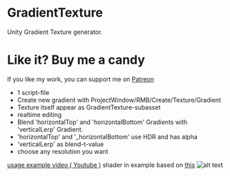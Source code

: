 # GradientTexture
Unity Gradient Texture generator.

# Like it? Buy me a candy
If you like my work, you can support me on [Patreon](https://www.patreon.com/mitaywalle)

- 1 script-file
- Create new gradient with ProjectWindow/RMB/Create/Texture/Gradient 
- Texture itself appear as GradientTexture-subasset
- realtime editing
- Blend 'horizontalTop' and 'horizontalBottom' Gradients with 'verticalLerp' Gradient.
- 'horizontalTop' and '_horizontalBottom' use HDR and has alpha
- 'verticalLerp' as blend-t-value
- choose any resolution you want

[usage example video ( Youtube )](https://youtu.be/LmBBTqhpsbw)
shader in example based on [this](https://simonschreibt.de/gat/fallout-4-the-mushroom-case/)
![alt text](https://github.com/mitay-walle/GradientTexture/blob/main/Screenshot_57.png)
